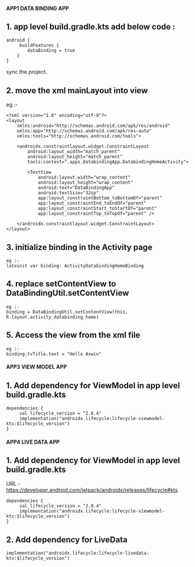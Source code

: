 
#### APP1 DATA BINDING APP

## 1. app level build.gradle.kts  add below code :
```
android {
     buildFeatures {
        dataBinding = true
    }
}
```
sync the project.

## 2. move the xml mainLayout into <layout/> view
eg :-
```
<?xml version="1.0" encoding="utf-8"?>
<layout
    xmlns:android="http://schemas.android.com/apk/res/android"
    xmlns:app="http://schemas.android.com/apk/res-auto"
    xmlns:tools="http://schemas.android.com/tools">

    <androidx.constraintlayout.widget.ConstraintLayout
        android:layout_width="match_parent"
        android:layout_height="match_parent"
        tools:context=".apps.databindingApp.DatabindingHomeActivity">

        <TextView
            android:layout_width="wrap_content"
            android:layout_height="wrap_content"
            android:text="DataBindingApp"
            android:textSize="32sp"
            app:layout_constraintBottom_toBottomOf="parent"
            app:layout_constraintEnd_toEndOf="parent"
            app:layout_constraintStart_toStartOf="parent"
            app:layout_constraintTop_toTopOf="parent" />

    </androidx.constraintlayout.widget.ConstraintLayout>
</layout>
```

## 3. initialize binding in the Activity page
```
eg :-
lateinit var binding: ActivityDatabindingHomeBinding
```

## 4. replace setContentView to DataBindingUtil.setContentView
```
eg :-
binding = DataBindingUtil.setContentView(this, R.layout.activity_databinding_home)
```

## 5. Access the view from the xml file
```
eg :-
binding.tvTitle.text = "Hello Aswin"
```



#### APP3 VIEW MODEL APP

## 1. Add dependency for ViewModel in app level build.gradle.kts
```
dependencies {
     val lifecycle_version = "2.8.4"
     implementation("androidx.lifecycle:lifecycle-viewmodel-ktx:$lifecycle_version")
}
```



#### APP4 LIVE DATA APP

## 1. Add dependency for ViewModel in app level build.gradle.kts
URL - https://developer.android.com/jetpack/androidx/releases/lifecycle#kts
```
dependencies {
     val lifecycle_version = "2.8.4"
     implementation("androidx.lifecycle:lifecycle-viewmodel-ktx:$lifecycle_version")
}
```

## 2. Add dependency for LiveData
```
implementation("androidx.lifecycle:lifecycle-livedata-ktx:$lifecycle_version")
```



































